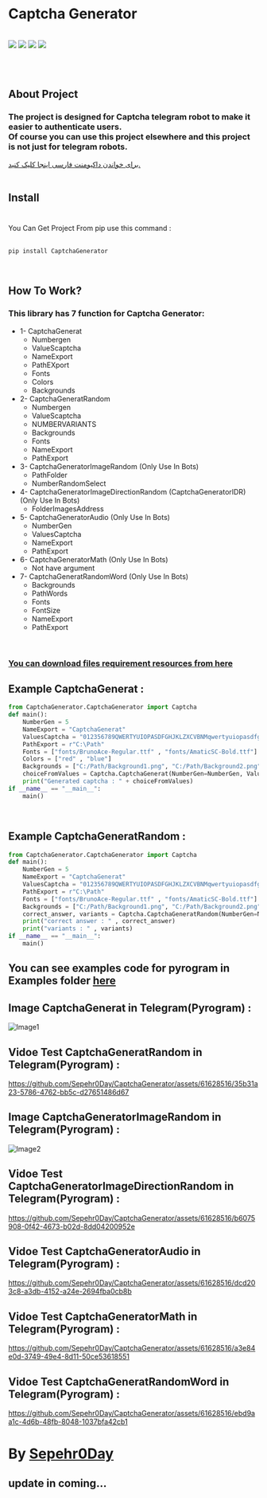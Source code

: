 # Captcha Generator
  <br>
  <a href="https://pypi.org/project/Pillow/"><img src="https://img.shields.io/badge/CaptchaGenerator-1.1.6-Green" ></a>
  <a href="https://pypi.org/project/Pyrogram/"><img src="https://img.shields.io/badge/pyrogram-2.0.106-orange" ></a>
  <a href="https://pypi.org/project/Pillow/"><img src="https://img.shields.io/badge/Pillow-9.4.0-red" ></a>
  <a href="https://pypi.org/project/gTTS/"><img src="https://img.shields.io/badge/gTTS-2.3.2-blue" ></a> 
  
  
  
<br><br>

## About Project
### The project is designed for Captcha telegram robot to make it easier to authenticate users. <br> Of course you can use this project elsewhere and this project is not just for telegram robots.
<a href="https://github.com/Sepehr0Day/CaptchaGenerator/blob/main/README-FA.md">برای خواندن داکیومنت فارسی اینجا کلیک کنید.</a> 
<br><br>

## Install 
### 
<br>
You Can Get Project From pip use this command : 
<br><br>

```
pip install CaptchaGenerator
```

<br>

## How To Work?
### This library has 7 function for Captcha Generator:
   * 1- CaptchaGenerat
      * Numbergen
      * ValueScaptcha
      * NameExport
      * PathEXport
      * Fonts
      * Colors
      * Backgrounds   
   * 2- CaptchaGeneratRandom
      * Numbergen
      * ValueScaptcha
      * NUMBERVARIANTS
      * Backgrounds
      * Fonts
      * NameExport
      * PathExport
   * 3- CaptchaGeneratorImageRandom (Only Use In Bots)
      * PathFolder
      * NumberRandomSelect
   * 4- CaptchaGeneratorImageDirectionRandom (CaptchaGeneratorIDR) (Only Use In Bots)
      * FolderImagesAddress
   * 5- CaptchaGeneratorAudio (Only Use In Bots)
      * NumberGen
      * ValuesCaptcha
      * NameExport 
      * PathExport
   * 6- CaptchaGeneratorMath (Only Use In Bots)
      *  Not have argument
   * 7- CaptchaGeneratRandomWord (Only Use In Bots)
      * Backgrounds
      * PathWords 
      * Fonts 
      * FontSize 
      * NameExport 
      * PathExport
<br>

### <a href="https://raw.githubusercontent.com/Sepehr0Day/CaptchaGenerator/main/Requirement%20Resources.rar">You can download files requirement resources from here</a>

## Example CaptchaGenerat :
```python
from CaptchaGenerator.CaptchaGenerator import Captcha
def main():
    NumberGen = 5
    NameExport = "CaptchaGenerat"  
    ValuesCaptcha = "012356789QWERTYUIOPASDFGHJKLZXCVBNMqwertyuiopasdfghjklzxcvbnm!@#$%&*"  
    PathExport = r"C:\Path" 
    Fonts = ["fonts/BrunoAce-Regular.ttf" , "fonts/AmaticSC-Bold.ttf"]
    Colors = ["red" , "blue"] 
    Backgrounds = ["C:/Path/Background1.png", "C:/Path/Background2.png", "C:/Path/Background3.png"]
    choiceFromValues = Captcha.CaptchaGenerat(NumberGen=NumberGen, ValuesCaptcha=ValuesCaptcha, NameExport=NameExport, PathExport=PathExport, Fonts=Fonts, Colors=Colors, Backgrounds=Backgrounds)
    print("Generated captcha : " + choiceFromValues)
if __name__ == "__main__":
    main()
```
<br>

## Example CaptchaGeneratRandom :


```python
from CaptchaGenerator.CaptchaGenerator import Captcha
def main():
    NumberGen = 5
    NameExport = "CaptchaGenerat"  
    ValuesCaptcha = "012356789QWERTYUIOPASDFGHJKLZXCVBNMqwertyuiopasdfghjklzxcvbnm!@#$%&*"  
    PathExport = r"C:\Path" 
    Fonts = ["fonts/BrunoAce-Regular.ttf" , "fonts/AmaticSC-Bold.ttf"]
    Backgrounds = ["C:/Path/Background1.png", "C:/Path/Background2.png", "C:/Path/Background3.png"]
    correct_answer, variants = Captcha.CaptchaGeneratRandom(NumberGen=NumberGen , ValuesCaptcha=ValuesCaptcha , NumberVariants=5 , Backgrounds=Backgrounds , Fonts=Fonts , NameExport=NameExport , PathExport=PathExport)
    print("correct answer : " , correct_answer)
    print("variants : " , variants)
if __name__ == "__main__":
    main()
```
## You can see examples code for pyrogram in Examples folder <a href="">here</a>

## Image CaptchaGenerat in Telegram(Pyrogram) :
![Image1](https://raw.githubusercontent.com/Sepehr0Day/CaptchaGenerator/main/TestTelegramBot.png)
## Vidoe Test CaptchaGeneratRandom in Telegram(Pyrogram) :
https://github.com/Sepehr0Day/CaptchaGenerator/assets/61628516/35b31a23-5786-4762-bb5c-d27651486d67
## Image CaptchaGeneratorImageRandom in Telegram(Pyrogram) :
![Image2](https://raw.githubusercontent.com/Sepehr0Day/CaptchaGenerator/main/TestCaptchaGeneratorImageRandom.png)
## Vidoe Test CaptchaGeneratorImageDirectionRandom in Telegram(Pyrogram) :
https://github.com/Sepehr0Day/CaptchaGenerator/assets/61628516/b6075908-0f42-4673-b02d-8dd04200952e
## Vidoe Test CaptchaGeneratorAudio in Telegram(Pyrogram) :
https://github.com/Sepehr0Day/CaptchaGenerator/assets/61628516/dcd203c8-a3db-4152-a24e-2694fba0cb8b
## Vidoe Test CaptchaGeneratorMath in Telegram(Pyrogram) :
https://github.com/Sepehr0Day/CaptchaGenerator/assets/61628516/a3e84e0d-3749-49e4-8d11-50ce53618551
## Vidoe Test CaptchaGeneratRandomWord in Telegram(Pyrogram) :
https://github.com/Sepehr0Day/CaptchaGenerator/assets/61628516/ebd9aa1c-4d6b-48fb-8048-1037bfa42cb1
# By <a href="https://t.me/sepehr0day">Sepehr0Day</a>

## update in coming...
